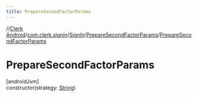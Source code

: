 ```yaml
---
title: PrepareSecondFactorParams
---
```

//[Clerk Android](../../../../index.html)/[com.clerk.signin](../../index.html)/[SignIn](../index.html)/[PrepareSecondFactorParams](index.html)/[PrepareSecondFactorParams](-prepare-second-factor-params.html)



# PrepareSecondFactorParams



[androidJvm]\
constructor(strategy: [String](https://kotlinlang.org/api/latest/jvm/stdlib/kotlin-stdlib/kotlin/-string/index.html))




